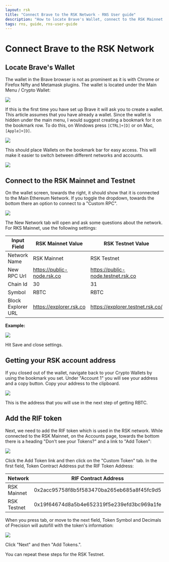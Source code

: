 ```yaml
---
layout: rsk
title: "Connect Brave to the RSK Network - RNS User guide"
description: "How to locate Brave's Wallet, connect to the RSK Mainnet and Testnet, get your RSK account address, add the RIF token"
tags: rns, guide, rns-user-guide
---
```


# Connect Brave to the RSK Network

## Locate Brave's Wallet

The wallet in the Brave browser is not as prominent as it is with Chrome or Firefox Nifty and Metamask plugins. The wallet is located under the Main Menu / Crypto Wallet:

![](https://i.imgur.com/ee210Rg.jpg)


If this is the first time you have set up Brave it will ask you to create a wallet. This article assumes that you have already a wallet. Since the wallet is hidden under the main menu, I would suggest creating a bookmark for it on the bookmark row. To do this, on Windows press `[CTRL]+[D]` or on Mac, `[Apple]+[D]`.

![](https://i.imgur.com/l8Xc37x.jpg)


This should place Wallets on the bookmark bar for easy access. This will make it easier to switch between different networks and accounts.

![](https://i.imgur.com/1iLUKEa.jpg)


## Connect to the RSK Mainnet and Testnet

On the wallet screen, towards the right, it should show that it is connected to the Main Ethereum Network. If you toggle the dropdown, towards the bottom there an option to connect to a "Custom RPC".

![](https://i.imgur.com/kGfNmmn.jpg)


The New Network tab will open and ask some questions about the network. For RKS Mainnet, use the following settings:

| Input Field | RSK Mainnet Value | RSK Testnet Value |
| -- | -- | -- |
| Network Name | RSK Mainnet | RSK Testnet |
| New RPC Url | https://public-node.rsk.co | https://public-node.testnet.rsk.co |
| Chain Id | 30 | 31 |
| Symbol | RBTC | RBTC |
| Block Explorer URL | https://explorer.rsk.co | https://explorer.testnet.rsk.co/

**Example:**

![](https://i.imgur.com/AUhoBtJ.jpg)

Hit Save and close settings. 

## Getting your RSK account address

If you closed out of the wallet, navigate back to your Crypto Wallets by using the bookmark you set. Under "Account 1" you will see your address and a copy button. Copy your address to the clipboard.

![](https://i.imgur.com/gldRM3h.jpg)

This is the address that you will use in the next step of getting RBTC.

## Add the RIF token

Next, we need to add the RIF token which is used in the RSK network. While connected to the RSK Mainnet, on the Accounts page, towards the bottom there is a heading "Don't see your Tokens?" and a link to "Add Token":

![](https://i.imgur.com/nDoJWDt.png)


Click the Add Token link and then click on the "Custom Token" tab. In the first field, Token Contract Address put the RIF Token Address:

| Network | RIF Contract Address |
| -- | -- |
| RSK Mainnet | 0x2acc95758f8b5f583470ba265eb685a8f45fc9d5 |
| RSK Testnet | 0x19f64674d8a5b4e652319f5e239efd3bc969a1fe |

When you press tab, or  move to the next field, Token Symbol and Decimals of Precision will autofill with the token's information:

![](https://i.imgur.com/60JzGfm.jpg)


Click "Next" and then "Add Tokens.".

You can repeat these steps for the RSK Testnet.